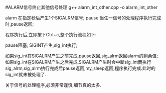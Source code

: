 #ALARM信号终止其他信号处理
g++ alarm_int_other.cpp -o alarm_int_other


alarm 在指定秒后产生1个SIGALRM信号;
pause 当任一信号的处理程序执行完成时,pause返回;


程序执行后,立即按下Ctrl+c,整个执行流程如下:

pause阻塞;
SIGINT产生,sig_int执行;

如果sig_int在SIGALRM产生之前完成,pause返回,sig_alrm返回alarm的剩余值;
如果sig_int在SIGALRM产生之后完成,SIGALRM产生时会中断sig_int而执行sig_alrm,sig_alrm执行完成后pause返回,my_sleep返回,程序执行完成.此时的sig_int就未被处理了.

关于信号的处理程序,必须非常谨慎,细节真的太多.
